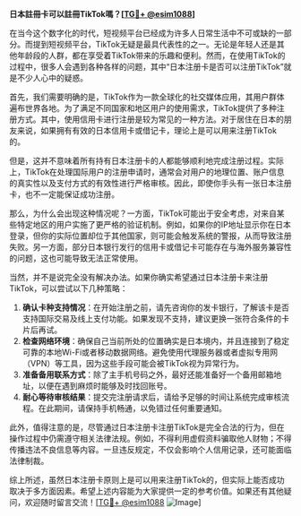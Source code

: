 **日本註冊卡可以註冊TikTok嗎？[[TG💪+ @esim1088](https://t.me/s/esim1088)]**

在当今这个数字化的时代，短视频平台已经成为许多人日常生活中不可或缺的一部分。而提到短视频平台，TikTok无疑是最具代表性的之一。无论是年轻人还是其他年龄段的人群，都在享受着TikTok带来的乐趣和便利。然而，在使用TikTok的过程中，很多人会遇到各种各样的问题，其中“日本注册卡是否可以注册TikTok”就是不少人心中的疑惑。

首先，我们需要明确的是，TikTok作为一款全球化的社交媒体应用，其用户群体遍布世界各地。为了满足不同国家和地区用户的使用需求，TikTok提供了多种注册方式。其中，使用信用卡进行注册是较为常见的一种方法。对于居住在日本的朋友来说，如果拥有有效的日本信用卡或借记卡，理论上是可以用来注册TikTok的。

但是，这并不意味着所有持有日本注册卡的人都能够顺利地完成注册过程。实际上，TikTok在处理国际用户的注册申请时，通常会对用户的地理位置、账户信息的真实性以及支付方式的有效性进行严格审核。因此，即使你手头有一张日本注册卡，也不一定能保证成功注册。

那么，为什么会出现这种情况呢？一方面，TikTok可能出于安全考虑，对来自某些特定地区的用户实施了更严格的验证机制。例如，如果你的IP地址显示你在日本登录，但你的实际位置却位于其他国家，则可能会触发系统的警报，从而导致注册失败。另一方面，部分日本银行发行的信用卡或借记卡可能存在与海外服务兼容性的问题，这也可能导致无法正常使用。

当然，并不是说完全没有解决办法。如果你确实希望通过日本注册卡来注册TikTok，可以尝试以下几种策略：

1. **确认卡种支持情况**：在开始注册之前，请先咨询你的发卡银行，了解该卡是否支持国际交易及线上支付功能。如果发现不支持，建议更换一张符合条件的卡片后再试。
2. **检查网络环境**：确保自己当前所处的位置确实是日本境内，并且连接到了稳定可靠的本地Wi-Fi或者移动数据网络。避免使用代理服务器或者虚拟专用网（VPN）等工具，因为这些手段可能会被TikTok视为异常行为。
3. **准备备用联系方式**：除了主手机号码之外，最好还能准备好一个备用邮箱地址，以便在遇到麻烦时能够及时找回账号。
4. **耐心等待审核结果**：提交完注册请求后，请给予足够的时间让系统完成审核流程。在此期间，请保持手机畅通，以免错过任何重要通知。

此外，值得注意的是，尽管通过日本注册卡注册TikTok是完全合法的行为，但在操作过程中仍需遵守相关法律法规。例如，不得利用虚假资料骗取他人财物；不得传播违法不良信息等内容。一旦违反规定，不仅会影响个人信用记录，还可能面临法律制裁。

综上所述，虽然日本注册卡原则上是可以用来注册TikTok的，但实际上能否成功取决于多方面因素。希望上述内容能为大家提供一定的参考价值。如果还有其他疑问，欢迎随时留言交流！[[TG💪+ @esim1088](https://t.me/s/esim1088) ![Image](https://i.postimg.cc/4NQfJmqS/Snipaste-2025-05-13-00-14-12.png)]